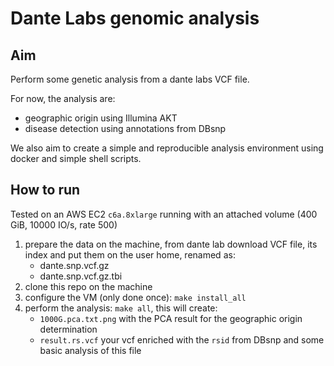 # Dante Labs genomic analysis 

## Aim 

Perform some genetic analysis from a dante labs VCF file. 

For now, the analysis are: 
* geographic origin using Illumina AKT 
* disease detection using annotations from DBsnp 

We also aim to create a simple and reproducible analysis environment using docker and simple shell scripts. 

## How to run 

Tested on an AWS EC2 `c6a.8xlarge` running  with an attached volume (400 GiB, 10000 IO/s, rate 500)

1. prepare the data on the machine, from dante lab download VCF file, its index and put them on the user home, renamed as: 
    * dante.snp.vcf.gz
    * dante.snp.vcf.gz.tbi 
1. clone this repo on the machine 
1. configure the VM (only done once): `make install_all`
1. perform the analysis: `make all`, this will create:
    * `1000G.pca.txt.png` with the PCA result for the geographic origin determination
    * `result.rs.vcf` your vcf enriched with the `rsid` from DBsnp and some basic analysis of this file 